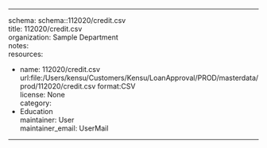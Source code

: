 


---  
schema: schema::112020/credit.csv  
title: 112020/credit.csv  
organization: Sample Department  
notes:   
resources:  
- name: 112020/credit.csv 
 url:file:/Users/kensu/Customers/Kensu/LoanApproval/PROD/masterdata/prod/112020/credit.csv 
 format:CSV  
license: None  
category:
 - Education  
maintainer: User  
maintainer_email: UserMail  
---